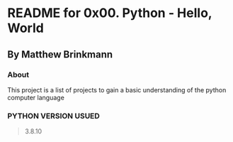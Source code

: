 # README for 0x00. Python - Hello, World
## By Matthew Brinkmann

### About
This project is a list of projects to gain a basic understanding of the python computer language

### PYTHON VERSION USUED
> 3.8.10
